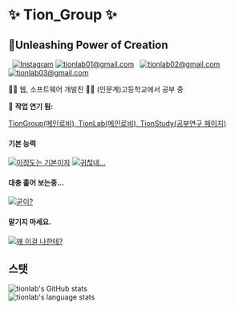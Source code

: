 # ✨ Tion_Group ✨  
## 🔮Unleashing Power of Creation

   [![Instagram](https://img.shields.io/static/v1?label=Instagram&message=%20&color=orange&logo=Instagram&style=flat-square&logoColor=white)](https://www.instagram.com/not._.tion)
   [![tionlab01@gmail.com](https://img.shields.io/static/v1?label=tionlab01@gmail.com&message=%20&color=red&logo=gmail&style=flat-square&logoColor=white)](mailto:tionlab01@gmail.com)  
   [![tionlab02@gmail.com](https://img.shields.io/static/v1?label=tionlab02@gmail.com&message=%20&color=yellow&logo=gmail&style=flat-square&logoColor=white)](mailto:tionlab02@gmail.com)  
   [![tionlab03@gmail.com](https://img.shields.io/static/v1?label=tionlab03@gmail.com&message=%20&color=blue&logo=gmail&style=flat-square&logoColor=white)](mailto:tionlab03@gmail.com)  
  

👨‍💻 웹, 소프트웨어 개발진
👨‍🎓 (인문계)고등학교에서 공부 중 

🚧 **작업 연기 됨:** 

[TionGroup(메인로비), TionLab(메인로비), TionStudy(공부연구 페이지)](about:blank)


#### 기본 능력
[![이정도는 기본이지](https://skillicons.dev/icons?i=vscode,js,react,html,css,arduino,ae,discord,bots,git,github,heroku,instagram,md,mongodb,netlify,nodejs,ps,powershell)](about:black)
[![귀찮네...](https://skillicons.dev/icons?i=au,blender,ai,py,ts)](about:black)

#### 대충 훑어 보는중...
[![굳이?](https://skillicons.dev/icons?i=linux,go)](about:black)

#### 맡기지 마세요.
[![왜 이걸 나한테?](https://skillicons.dev/icons?i=cs,cpp,raspberrypi,ruby,c,wordpress)](about:black)

## 스탯
![tionlab's GitHub stats](https://github-readme-stats.vercel.app/api?username=tionlab&count_private=true&theme=radical)<br>
![tionlab's language stats](https://github-readme-stats.vercel.app/api/top-langs/?username=tionlab&langs_count=8&layout=compact&theme=radical)



